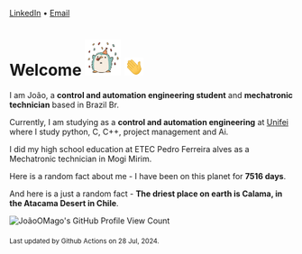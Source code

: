 [LinkedIn](https://www.linkedin.com/in/joão-pedro-gozzoli-b95641301/) &bull;
[Email](joaopedrogozzoli@gmail.com)

# Welcome <img src="happy.gif" height="64px" /> <img src="wave.gif" height="32px" />

I am João, a  **control and automation engineering student** and **mechatronic technician** based in Brazil Br.

Currently, I am studying as a **control and automation engineering** at [Unifei](https://unifei.edu.br) where I study python, C, C++, project management and Ai.

I did my high school education at ETEC Pedro Ferreira alves as a Mechatronic technician in Mogi Mirim.

Here is a random fact about me - I have been on this planet for **7516 days**.

And here is a just a random fact -  **The driest place on earth is Calama, in the Atacama Desert in Chile**.

![JoãoOMago's GitHub Profile View Count](https://komarev.com/ghpvc/?username=JoaoOMago)

<sub>Last updated by Github Actions on 28 Jul, 2024.</sub>

